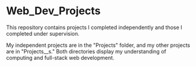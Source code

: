 # Web_Dev_Projects

This repository contains projects I completed independently and those I completed under supervision. 

My independent projects are in the "Projects" folder, and my other projects are in "Projects__s." Both directories display my understanding of computing and full-stack web development.




